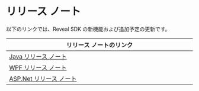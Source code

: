 # リリース ノート

<style>
table th:first-of-type {
    width: 20%;
}
table th:nth-of-type(2) {
    width: 10%;
}
table th:nth-of-type(3) {
    width: 40%;
}
table th:nth-of-type(4) {
    width: 30%;
}
</style>
以下のリンクでは、Reveal SDK の新機能および追加予定の更新です。
 
|**リリース ノートのリンク**  |
|---|
|  [Java リリース ノート](https://github.com/RevealBi/sdk-samples-java/blob/main/CHANGELOG.md) |
|  [WPF リリース ノート](https://help.revealbi.io/jp/wpf/release-notes.html) |
|  [ASP.Net リリース ノート](https://help.revealbi.io/jp/web/release-notes.html) |
